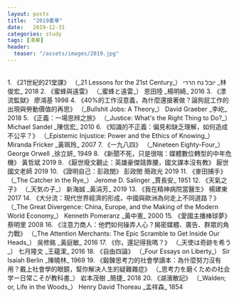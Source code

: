 ```yaml
---
layout: posts
title:  "2019書單"
date:   2019-12-31
categories: study
tags: [清單]
header: 
  teaser: "/assets/images/2019.jpg"
---
```

<br>
1. 《21世紀的21堂課》 （_21 Lessons for the 21st Century_） יובל נח הררי‎ _林俊宏_ 2018
2. 《蜜蜂與遠雷》 （_蜜蜂と遠雷_） 恩田陸 _楊明綺_ 2016
3. 《漂流監獄》 廖鴻基 1998
4. 《40%的工作沒意義，為什麼還搶著做？論狗屁工作的出現與勞動價值的再思》 （_Bullshit Jobs: A Theory_） David Graeber _李屹_ 2018
5. 《正義：一場思辨之旅》 （_Justice: What's the Right Thing to Do?_） Michael Sandel _陳信宏_ 2010
6. 《知識的不正義：偏見和缺乏理解，如何造成不公平？》 （_Epistemic Injustice: Power and the Ethics of Knowing_） Miranda Fricker _黃珮玲_ 2007
7. 《一九八四》 （_Nineteen Eighty-Four_） George Orwell _徐立妍_ 1949
8. 《新聞不死，只是很喘：媒體數位轉型的中年危機》 黃哲斌 2019
9. 《厭世廢文觀止：英雄豪傑競靠腰，國文課本沒有教》 厭世國文老師 2019
10. 《證明自己：彭政閔》 彭政閔 簡政光 2019
11. 《麥田捕手》 （_The Catcher in the Rye_） Jerome D. Salinger _賈長安_ 1951
12. 《天氣之子》 （_天気の子_） 新海誠 _黃涓芳_ 2019
13. 《我在精神病院當醫生》 楊建東 2017
14. 《大分流：現代世界經濟的形成，中國與歐洲為何走上不同道路？》 （_The Great Divergence: China, Europe, and the Making of the Modern World Economy_） Kenneth Pomeranz _黃中憲_ 2000
15. 《愛國主播棒球夢》 蔡明里 2008
16. 《注意力商人：他們如何操弄人心？揭密媒體、廣告、群眾的角力戰》 （_The Attention Merchants: The Epic Scramble to Get Inside Our Heads_） 吳修銘 _黃庭敏_ 2016
17. 《你，還記得我嗎？》 （_天使は奇跡を希う_） 七月隆文 _王蘊潔_ 2016
18. 《自由四論》 （_Four Essays on Liberty_） Sir Isaiah Berlin _陳曉林_ 1969
19. 《鍛鍊思考力的社會學讀本：為什麼努力沒有用？戴上社會學的眼鏡，幫你解決人生的疑難雜症》 （_思考力を磨くための社会学ー日常こそが教科書_） 岩本茂樹 _簡捷_ 2018
20. 《湖濱散記》 （_Walden; or, Life in the Woods_） Henry David Thoreau _孟祥森_ 1854
